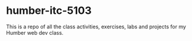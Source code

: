# humber-itc-5103
This is a repo of all the class activities, exercises, labs and projects for my Humber web dev class.